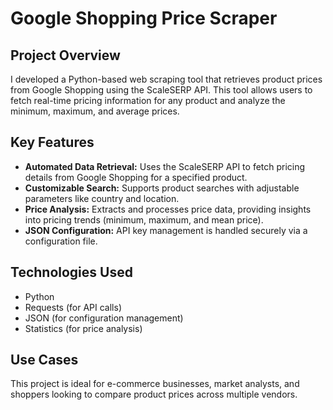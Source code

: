 # Google Shopping Price Scraper

## Project Overview
I developed a Python-based web scraping tool that retrieves product prices from Google Shopping using the ScaleSERP API. This tool allows users to fetch real-time pricing information for any product and analyze the minimum, maximum, and average prices.

## Key Features
- **Automated Data Retrieval:** Uses the ScaleSERP API to fetch pricing details from Google Shopping for a specified product.
- **Customizable Search:** Supports product searches with adjustable parameters like country and location.
- **Price Analysis:** Extracts and processes price data, providing insights into pricing trends (minimum, maximum, and mean price).
- **JSON Configuration:** API key management is handled securely via a configuration file.

## Technologies Used
- Python
- Requests (for API calls)
- JSON (for configuration management)
- Statistics (for price analysis)

## Use Cases
This project is ideal for e-commerce businesses, market analysts, and shoppers looking to compare product prices across multiple vendors.

